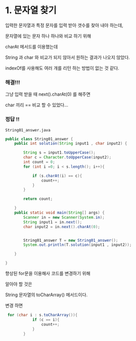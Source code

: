 # 1. 문자열 찾기

입력한 문자열과 특정 문자를 입력 받아 갯수를 찾아 내야 하는데,

문자열에 있는 문자 하나 하나와 비교 하기 위해

charAt 메서드를 이용했는데

String 과 char 와 비교가 되지 않아서 원하는 결과가 나오지 않았다. 

indexOf를 사용해도 여러 개를 리턴 하는 방법이 없는 것 같다.


### 해결!!!

그냥 입력 받을 때 next().charAt(0) 를 해주면

char 끼리 == 비교 할 수 있었다...


### 정답 !!

`String01_answer.java`

```java
public class String01_answer {
    public int solution(String input1 , char input2) {

        String s = input1.toUpperCase();
        char c = Character.toUpperCase(input2);
        int count = 0;
        for (int i =0; i < s.length(); i++){

            if (s.charAt(i) == c){
                count++;
            }
        }

        return count;

    }
    public static void main(String[] args) {
        Scanner in = new Scanner(System.in);
        String input1 = in.next();
        char input2 = in.next().charAt(0);


        String01_answer T = new String01_answer();
        System.out.println(T.solution(input1 , input2));

    }

}


```

향상된 for문을 이용해사 코드를 변경하기 위해 

알아야 할 것은

String 문자열의 toCharArray() 메서드이다.

변경 하면

```java
 for (char i : s.toCharArray()){
            if (c == i){
                count++;
            }
        }
```